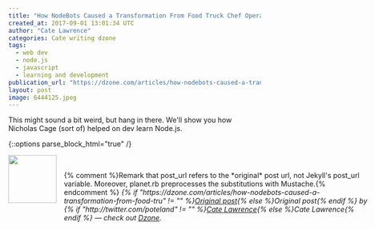 ```yaml
---
title: "How NodeBots Caused a Transformation From Food Truck Chef Operator to..."
created_at: 2017-09-01 13:01:34 UTC
author: "Cate Lawrence"
categories: Cate writing dzone
tags: 
  - web dev
  - node.js
  - javascript
  - learning and development
publication_url: "https://dzone.com/articles/how-nodebots-caused-a-transformation-from-food-tru"
layout: post
image: 6444125.jpeg
---
```

This might sound a bit weird, but hang in there. We'll show you how Nicholas Cage (sort of) helped on dev learn Node.js.


{::options parse_block_html="true" /}
<div class="author">
   <img src="http://www.rss-specifications.com/rss-spec-rss.gif" style="width: 96px; height: 96;">
   <span style="position: absolute; padding: 32px 15px;">{% comment %}Remark that post_url refers to the *original* post url, not Jekyll's post_url variable. Moreover, planet.rb preprocesses the substitutions with Mustache.{% endcomment %}
      <i>{% if "https://dzone.com/articles/how-nodebots-caused-a-transformation-from-food-tru" != "" %}<a href="https://dzone.com/articles/how-nodebots-caused-a-transformation-from-food-tru">Original post</a>{% else %}Original post{% endif %} by {% if "http://twitter.com/poteland" != "" %}<a href="http://twitter.com/poteland">Cate Lawrence</a>{% else %}Cate Lawrence{% endif %} &mdash; check out <a href="https://dzone.com">Dzone</a>.</i>
  </span>
</div>
